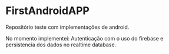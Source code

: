 # FirstAndroidAPP

Repositório teste com implementações de android.

No momento implementei: Autenticação com o uso do firebase e persistencia dos dados no realtime database.
